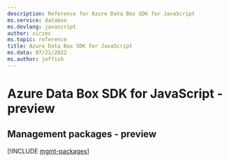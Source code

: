 ```yaml
---
description: Reference for Azure Data Box SDK for JavaScript
ms.service: databox
ms.devlang: javascript
author: xirzec
ms.topic: reference
title: Azure Data Box SDK for JavaScript
ms.data: 07/21/2022
ms.author: jeffish
---
```

# Azure Data Box SDK for JavaScript - preview

## Management packages - preview
[!INCLUDE [mgmt-packages](data-box-mgmt-index.md)]